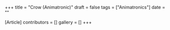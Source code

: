 +++
title = "Crow (Animatronic)"
draft = false
tags = ["Animatronics"]
date = ""

[Article]
contributors = []
gallery = []
+++